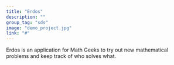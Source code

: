 ```yaml
---
title: "Erdos"
description: ""
group_tag: "sds"
image: "demo_project.jpg" 
link: "#"
---
```


Erdos is an application for Math Geeks to try out new mathematical problems and keep track of who solves what.
